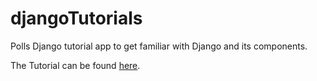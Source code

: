 # djangoTutorials
Polls Django tutorial app to get familiar with Django and its components.

The Tutorial can be found [here](https://docs.djangoproject.com/en/2.1/intro/tutorial01/).
